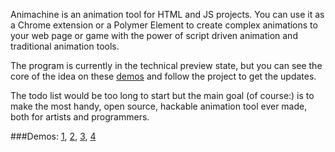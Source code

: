 Animachine is an animation tool for HTML and JS projects. You can use it as a Chrome extension or a Polymer Element to create complex animations to your web page or game with the power of script driven animation and traditional animation tools.

The program is currently in the technical preview state, but you can see the core of the idea on these [demos](#demos) and follow the project to get the updates.

The todo list would be too long to start but the main goal (of course:) is to make the most handy, open source, hackable animation tool ever made, both for artists and programmers.

###<a name="demos"></a>Demos: [1](http://animachine.github.io/animachine/demos/marspolip/), [2](http://animachine.github.io/animachine/demos/zomb1/), [3](http://animachine.github.io/animachine/demos/js/), [4](http://animachine.github.io/animachine/demos/3dcircles/)
